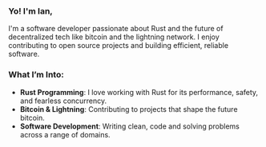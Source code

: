 ### Yo! I'm Ian,

I'm a software developer passionate about Rust and the future of decentralized tech like bitcoin and the lightning network. I enjoy contributing to open source projects and building efficient, reliable software.

### What I’m Into:
- **Rust Programming**: I love working with Rust for its performance, safety, and fearless concurrency.
- **Bitcoin & Lightning**: Contributing to projects that shape the future bitcoin.
- **Software Development**: Writing clean, code and solving problems across a range of domains.
